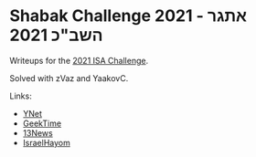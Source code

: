 # Shabak Challenge 2021 - אתגר השב"כ 2021

Writeups for the [2021 ISA Challenge](https://shabakchallenge.com/).

Solved with zVaz and YaakovC.

Links:

 * [YNet](https://www.ynet.co.il/digital/technews/article/SJfkZBn0w)
 * [GeekTime](https://www.geektime.co.il/shabak-challenge-2021/)
 * [13News](https://13news.co.il/item/programs/6-amnon-levi/articles/shabaq-challenge-1195129/)
 * [IsraelHayom](https://www.israelhayom.co.il/article/839423)